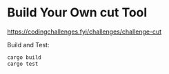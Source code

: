 # Build Your Own cut Tool

https://codingchallenges.fyi/challenges/challenge-cut

Build and Test:

```bash
cargo build
cargo test
```
